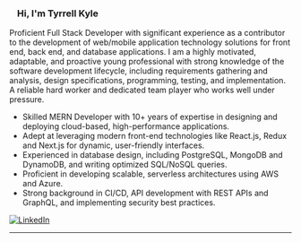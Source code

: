 ### <img src="https://raw.githubusercontent.com/MartinHeinz/MartinHeinz/master/wave.gif" width="10px"> Hi, I'm Tyrrell Kyle

Proficient Full Stack Developer with significant experience as a contributor to the development of web/mobile application technology solutions for front end, back end, and database applications. I am a highly motivated, adaptable, and proactive young professional with strong knowledge of the software development lifecycle, including requirements gathering and analysis, design specifications, programming, testing, and implementation. A reliable hard worker and dedicated team player who works well under pressure. 

* Skilled MERN Developer with 10+ years of expertise in designing and deploying cloud-based, high-performance applications. 
* Adept at leveraging modern front-end technologies like React.js, Redux and Next.js for dynamic, user-friendly interfaces. 
* Experienced in database design, including PostgreSQL, MongoDB and DynamoDB, and writing optimized SQL/NoSQL queries. 
* Proficient in developing scalable, serverless architectures using AWS and Azure. 
* Strong background in CI/CD, API development with REST APIs and GraphQL, and implementing security best practices. 

[<img alt="LinkedIn" src="https://img.shields.io/badge/linkedin-%230077B5.svg?&style=for-the-badge&logo=linkedin&logoColor=white"/>]()

---

